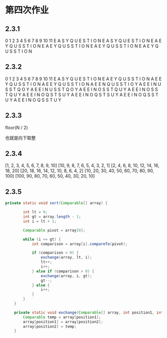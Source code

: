 # 第四次作业

## 2.3.1

 0  1  2  3  4  5  6  7  8  9  10  11
 E  A  S  Y  Q  U  E  S  T  I   O   N
 E  A  S  Y  Q  U  E  S  T  I   O   N
 E  A  E  Y  Q  U  S  S  T  I   O   N
 E  A  E  Y  Q  U  S  S  T  I   O   N
 E  A  E  Y  Q  U  S  S  T  I   O   N
 E  A  E  Y  Q  U  S  S  T  I   O   N

## 2.3.2
 
 0  1  2  3  4  5  6  7  8  9  10  11
 E  A  S  Y  Q  U  E  S  T  I   O   N
 E  A  E  Y  Q  U  S  S  T  I   O   N
 A  E  E  Y  Q  U  S  S  T  I   O   N
 A  E  E  Y  Q  U  S  S  T  I   O   N
 A  E  E  N  Q  U  S  S  T  I   O   Y
 A  E  E  I  N  U  S  S  T  Q   O   Y
 A  E  E  I  N  U  S  S  T  Q   O   Y
 A  E  E  I  N  O  S  S  T  Q   U   Y
 A  E  E  I  N  O  S  S  T  Q   U   Y
 A  E  E  I  N  O  Q  S  T  S   U   Y
 A  E  E  I  N  O  Q  S  T  S   U   Y
 A  E  E  I  N  O  Q  S  S  T   U   Y
 A  E  E  I  N  O  Q  S  S  T   U   Y

## 2.3.3

floor(N / 2)

也就是向下取整

## 2.3.4

[1, 2, 3, 4, 5, 6, 7, 8, 9, 10]
[10, 9, 8, 7, 6, 5, 4, 3, 2, 1]
[2, 4, 6, 8, 10, 12, 14, 16, 18, 20]
[20, 18, 16, 14, 12, 10, 8, 6, 4, 2]
[10, 20, 30, 40, 50, 60, 70, 80, 90, 100]
[100, 90, 80, 70, 60, 50, 40, 30, 20, 10]

## 2.3.5
```Java
private static void sort(Comparable[] array) {

        int lt = 0;
        int gt = array.length - 1;
        int i = lt + 1;

        Comparable pivot = array[0];

        while (i <= gt) {
            int comparison = array[i].compareTo(pivot);

            if (comparison < 0) {
                exchange(array, lt, i);
                lt++;
                i++;
            } else if (comparison > 0) {
                exchange(array, i, gt);
                gt--;
            } else {
                i++;
            }
        }
    }

    private static void exchange(Comparable[] array, int position1, int position2) {
        Comparable temp = array[position1];
        array[position1] = array[position2];
        array[position2] = temp;
    }
```